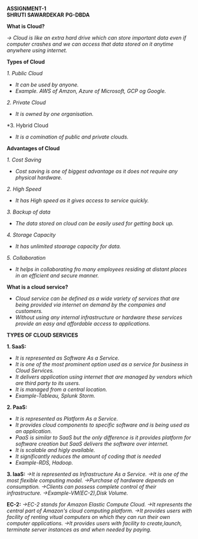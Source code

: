 **ASSIGNMENT-1**              
**SHRUTI SAWARDEKAR**
**PG-DBDA**

**What is Cloud?**

*-> Cloud is like an extra hard drive which can store important data even if computer crashes 
and we can access that data stored on it anytime anywhere using internet.*

**Types of Cloud**

*1. Public Cloud*
- *It can be used by anyone.*
- *Example. AWS of Amzon, Azure of Microsoft, GCP og Google.*

*2. Private Cloud*
- *It is owned by one organisation.*

*3. Hybrid Cloud
- *It is a comination of public and private clouds.*

**Advantages of Cloud**

*1. Cost Saving*
- *Cost saving is one of biggest advantage as it does not require any physical hardware.*

*2. High Speed*
- *It has High speed as it gives access to service quickly.*

*3. Backup of data*
- *The data stored on cloud can be easily used for getting back up.*

*4. Storage Capacity*
- *It has unlimited stoarage capacity for data.*

*5. Collaboration*
- *It helps in collaborating fro many employees residing at distant places in an efficient and 
secure manner.*

**What is a cloud service?**

- *Cloud service can be defined as a wide variety of services that are being provided via 
internet on demand by the companies and customers.*
- *Without using any internal infrastructure or hardware these services provide an easy and affordable access
to applications.*

**TYPES OF CLOUD SERVICES**

**1. SaaS:**

- *It is represented as Software As a Service.*
- *It is one of the most prominent option used as a service for business in Cloud Services.*
- *It delivers application using internet that are managed by vendors which are third party to its users.*
- *It is managed from a central location.*
- *Example-Tableau, Splunk Storm.*


**2. PaaS:**

- *It is represented as Platform As a Service.*
- *It provides cloud components to specific software and is being used as an application.*
- *PaaS is similar to SaaS but the only difference is it provides platform for software creation but SaaS 
delivers the software over internet.*
- *It is scalable and higly available.*
- *It significantly reduces the amount of coding that is needed*
- *Example-RDS, Hadoop.*

**3. IaaS:**
*->It is represented as Infrastructure As a Service.*
*->It is one of the most flexible computing model.*
*->Purchase of hardware depends on consumption.*
*->Clients can possess complete control of their infrastructure.*
*->Example-VM(EC-2),Disk Volume.*

**EC-2:**
*->EC-2 stands for Amazon Elastic Compute Cloud.
->It represents the central part of Amazon's cloud computing platform.
->It provides users with facility of renting vitual computers on which they can run their own computer applications.
->It provides users with facility to create,launch, terminate server instances as and when needed by paying.*
